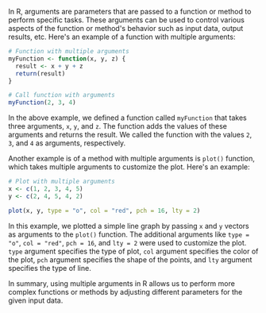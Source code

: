 In R, arguments are parameters that are passed to a function or method to perform specific tasks. These arguments can be used to control various aspects of the function or method's behavior such as input data, output results, etc. Here's an example of a function with multiple arguments:

```R
# Function with multiple arguments
myFunction <- function(x, y, z) {
  result <- x + y + z
  return(result)
}

# Call function with arguments
myFunction(2, 3, 4)
```

In the above example, we defined a function called `myFunction` that takes three arguments, `x`, `y`, and `z`. The function adds the values of these arguments and returns the result. We called the function with the values `2`, `3`, and `4` as arguments, respectively.

Another example is of a method with multiple arguments is `plot()` function, which takes multiple arguments to customize the plot. Here's an example:

```R
# Plot with multiple arguments
x <- c(1, 2, 3, 4, 5)
y <- c(2, 4, 5, 4, 2)

plot(x, y, type = "o", col = "red", pch = 16, lty = 2)
```

In this example, we plotted a simple line graph by passing `x` and `y` vectors as arguments to the `plot()` function. The additional arguments like `type = "o"`, `col = "red"`, `pch = 16`, and `lty = 2` were used to customize the plot. `type` argument specifies the type of plot, `col` argument specifies the color of the plot, `pch` argument specifies the shape of the points, and `lty` argument specifies the type of line.

In summary, using multiple arguments in R allows us to perform more complex functions or methods by adjusting different parameters for the given input data.